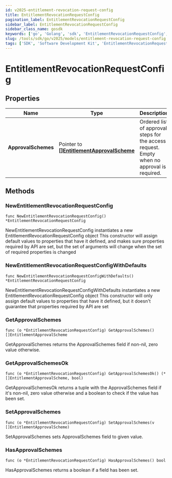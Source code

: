 ```yaml
---
id: v2025-entitlement-revocation-request-config
title: EntitlementRevocationRequestConfig
pagination_label: EntitlementRevocationRequestConfig
sidebar_label: EntitlementRevocationRequestConfig
sidebar_class_name: gosdk
keywords: ['go', 'Golang', 'sdk', 'EntitlementRevocationRequestConfig', 'V2025EntitlementRevocationRequestConfig'] 
slug: /tools/sdk/go/v2025/models/entitlement-revocation-request-config
tags: ['SDK', 'Software Development Kit', 'EntitlementRevocationRequestConfig', 'V2025EntitlementRevocationRequestConfig']
---
```


# EntitlementRevocationRequestConfig

## Properties

Name | Type | Description | Notes
------------ | ------------- | ------------- | -------------
**ApprovalSchemes** | Pointer to [**[]EntitlementApprovalScheme**](entitlement-approval-scheme) | Ordered list of approval steps for the access request. Empty when no approval is required. | [optional] 

## Methods

### NewEntitlementRevocationRequestConfig

`func NewEntitlementRevocationRequestConfig() *EntitlementRevocationRequestConfig`

NewEntitlementRevocationRequestConfig instantiates a new EntitlementRevocationRequestConfig object
This constructor will assign default values to properties that have it defined,
and makes sure properties required by API are set, but the set of arguments
will change when the set of required properties is changed

### NewEntitlementRevocationRequestConfigWithDefaults

`func NewEntitlementRevocationRequestConfigWithDefaults() *EntitlementRevocationRequestConfig`

NewEntitlementRevocationRequestConfigWithDefaults instantiates a new EntitlementRevocationRequestConfig object
This constructor will only assign default values to properties that have it defined,
but it doesn't guarantee that properties required by API are set

### GetApprovalSchemes

`func (o *EntitlementRevocationRequestConfig) GetApprovalSchemes() []EntitlementApprovalScheme`

GetApprovalSchemes returns the ApprovalSchemes field if non-nil, zero value otherwise.

### GetApprovalSchemesOk

`func (o *EntitlementRevocationRequestConfig) GetApprovalSchemesOk() (*[]EntitlementApprovalScheme, bool)`

GetApprovalSchemesOk returns a tuple with the ApprovalSchemes field if it's non-nil, zero value otherwise
and a boolean to check if the value has been set.

### SetApprovalSchemes

`func (o *EntitlementRevocationRequestConfig) SetApprovalSchemes(v []EntitlementApprovalScheme)`

SetApprovalSchemes sets ApprovalSchemes field to given value.

### HasApprovalSchemes

`func (o *EntitlementRevocationRequestConfig) HasApprovalSchemes() bool`

HasApprovalSchemes returns a boolean if a field has been set.


